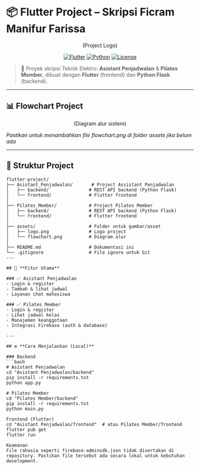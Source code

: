 # 📦 Flutter Project – Skripsi Ficram Manifur Farissa

<p align="center">
  <p align="center">(Project Logo)</p>
</p>

<p align="center">
  <a href="#"><img src="https://img.shields.io/badge/Flutter-v3.x-blue?logo=flutter" alt="Flutter"></a>
  <a href="#"><img src="https://img.shields.io/badge/Python-3.x-yellow?logo=python" alt="Python"></a>
  <a href="#"><img src="https://img.shields.io/badge/License-MIT-green" alt="License"></a>
</p>

> 🔧 Proyek skripsi Teknik Elektro: **Asistant Penjadwalan** & **Pilates Member**, dibuat dengan **Flutter** (frontend) dan **Python Flask** (backend).

---

## 📊 **Flowchart Project**

<p align="center">
  <p align="center">(Diagram alur sistem)</p>
</p>

*Pastikan untuk menambahkan file flowchart.png di folder assets jika belum ada*

---

## 📂 **Struktur Project**

```plaintext
flutter-project/
├── Asistant_Penjadwalan/       # Project Assistant Penjadwalan
│   ├── backend/               # REST API backend (Python Flask)
│   └── frontend/              # Flutter frontend
│
├── Pilates_Member/            # Project Pilates Member
│   ├── backend/               # REST API backend (Python Flask)
│   └── frontend/              # Flutter frontend
│
├── assets/                    # Folder untuk gambar/asset
│   ├── logo.png               # Logo project
│   └── flowchart.png          # Diagram alur
│
├── README.md                  # Dokumentasi ini
└── .gitignore                 # File ignore untuk Git
---

## 🚀 **Fitur Utama**

### ✅ Asistant Penjadwalan
- Login & register
- Tambah & lihat jadwal
- Layanan chat mahasiswa

### ✅ Pilates Member
- Login & register
- Lihat jadwal kelas
- Manajemen keanggotaan
- Integrasi Firebase (auth & database)

---

## ⚙ **Cara Menjalankan (Local)**

### Backend
```bash
# Asistant Penjadwalan
cd "Asistant Penjadwalan/backend"
pip install -r requirements.txt
python app.py

# Pilates Member
cd "Pilates Member/backend"
pip install -r requirements.txt
python main.py

Frontend (Flutter)
cd "Asistant Penjadwalan/frontend"  # atau Pilates Member/frontend
flutter pub get
flutter run

Keamanan
File rahasia seperti firebase-adminsdk.json tidak disertakan di repository. Pastikan file tersebut ada secara lokal untuk kebutuhan development.

